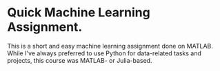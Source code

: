 # Quick Machine Learning Assignment.

This is a short and easy machine learning assignment done on MATLAB. While I've always preferred to use Python for data-related tasks and projects, this course was MATLAB- or Julia-based.

